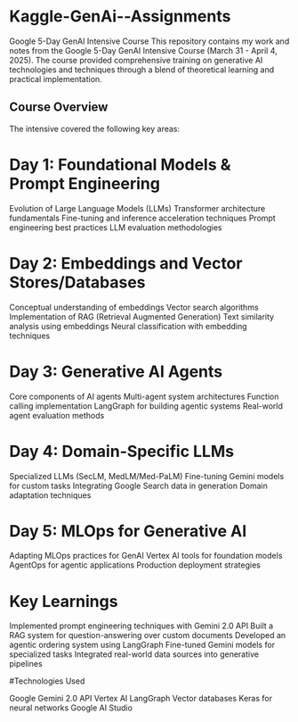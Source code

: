 # Kaggle-GenAi--Assignments
Google 5-Day GenAI Intensive Course
This repository contains my work and notes from the Google 5-Day GenAI Intensive Course (March 31 - April 4, 2025). The course provided comprehensive training on generative AI technologies and techniques through a blend of theoretical learning and practical implementation.
## Course Overview
The intensive covered the following key areas:
# Day 1: Foundational Models & Prompt Engineering

Evolution of Large Language Models (LLMs)
Transformer architecture fundamentals
Fine-tuning and inference acceleration techniques
Prompt engineering best practices
LLM evaluation methodologies

# Day 2: Embeddings and Vector Stores/Databases

Conceptual understanding of embeddings
Vector search algorithms
Implementation of RAG (Retrieval Augmented Generation)
Text similarity analysis using embeddings
Neural classification with embedding techniques

# Day 3: Generative AI Agents

Core components of AI agents
Multi-agent system architectures
Function calling implementation
LangGraph for building agentic systems
Real-world agent evaluation methods

# Day 4: Domain-Specific LLMs

Specialized LLMs (SecLM, MedLM/Med-PaLM)
Fine-tuning Gemini models for custom tasks
Integrating Google Search data in generation
Domain adaptation techniques

# Day 5: MLOps for Generative AI

Adapting MLOps practices for GenAI
Vertex AI tools for foundation models
AgentOps for agentic applications
Production deployment strategies

# Key Learnings

Implemented prompt engineering techniques with Gemini 2.0 API
Built a RAG system for question-answering over custom documents
Developed an agentic ordering system using LangGraph
Fine-tuned Gemini models for specialized tasks
Integrated real-world data sources into generative pipelines

#Technologies Used

Google Gemini 2.0 API
Vertex AI
LangGraph
Vector databases
Keras for neural networks
Google AI Studio
